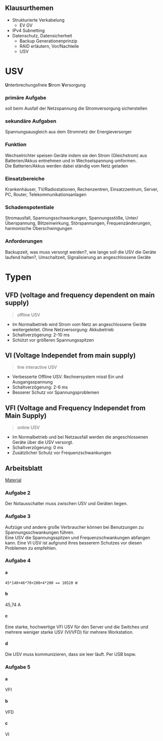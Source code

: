 ## Klausurthemen
- Strukturierte Verkabelung  
    - EV GV  
- IPv4 Subnetting
- Datenschutz, Datensicherheit
    - Backup Generationenprinzip
    - RAID erläutern, Vor/Nachteile
    - USV

# USV
**U**nterbrechungsfreie **S**trom **V**ersorgung
### primäre Aufgabe
soll beim Ausfall der Netzspannung die Stromversorgung sicherstellen
### sekundäre Aufgaben
Spannungsausgleich aus dem Stromnetz der Energieversorger
### Funktion
Wechselrichter speisen Geräte indem sie den Strom (Gleichstrom) aus Batterien/Akkus entnehmen und in Wechselspannung umformen.  
Die Batterien/Akkus werden dabei ständig vom Netz geladen
### Einsatzbereiche
Krankenhäuser, TV/Radiostationen, Rechenzentren, Einsatzzentrum, Server, PC, Router, Telekommunikationsanlagen
### Schadenspotentiale
Stromausfall, Spannungsschwankungen, Spannungsstöße, Unter/Überspannung, Blitzeinwirkung, Störspannungen, Frequenzänderungen, harmonische Oberschwingungen
### Anforderungen
Backupzeit, was muss versorgt werden?, wie lange soll die USV die Geräte laufend halten?, Umschaltzeit, Signalisierung an angeschlossene Geräte

# Typen
## VFD (voltage and frequency dependent on main supply)
> offline USV

- Im Normalbetrieb wird Strom vom Netz an angeschlossene Geräte weitergeleitet. Ohne Netzversorgung: Akkubetrieb
- Schaltverzögerung: 2-10 ms  
- Schützt vor größeren Spannungsspitzen

## VI (Voltage Independet from main supply)
> line interactive USV  

- Verbesserte Offline USV. Rechnersystem misst Ein und Ausgangsspannung
- Schaltverzögerung: 2-6 ms
- Besserer Schutz vor Spannungsproblemen

## VFI (Voltage and Frequency Independet from Main Supply)
>online USV  

- Im Normalbetrieb und bei Netzausfall werden die angeschlossenen Geräte über die USV versorgt.
- Schaltverzögerung: 0 ms
- Zusätzlicher Schutz vor Frequenzschwankungen

## Arbeitsblatt
[Material](./Material/2017_10_17_USV.pdf)
### Aufgabe 2
Der Notausschalter muss zwischen USV und Geräten liegen.
### Aufgabe 3
Aufzüge und andere große Verbraucher können bei Benutzungen zu Spannungsschwankungen führen.  
Eine USV die Spannungsspitzen und Frequenzschwankungen abfangen kann. Eine VI USV ist aufgrund ihres besserern Schutzes vor diesen Problemen zu empfehlen.
### Aufgabe 4
#### a
` 45*140+46*70+200+4*200 == 10520 W `
#### b 
45,74 A
#### c
Eine starke, hochwertige VFI USV für den Server und die Switches und mehrere weniger starke USV (VI/VFD) für mehrere Workstation.
#### d
Die USV muss kommunizieren, dass sie leer läuft. Per USB bspw.
### Aufgabe 5
#### a
VFI
#### b
VFD
#### c
VI